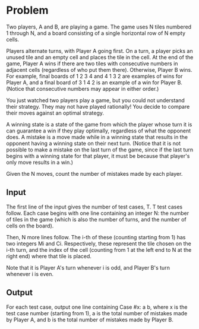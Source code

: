 # Problem

Two players, A and B, are playing a game. The game uses N tiles numbered 1 through N, and a board consisting of a single horizontal row of N empty cells.

Players alternate turns, with Player A going first. On a turn, a player picks an unused tile and an empty cell and places the tile in the cell. At the end of the game, Player A wins if there are two tiles with consecutive numbers in adjacent cells (regardless of who put them there). Otherwise, Player B wins. For example, final boards of 1 2 3 4 and 4 1 3 2 are examples of wins for Player A, and a final board of 3 1 4 2 is an example of a win for Player B. (Notice that consecutive numbers may appear in either order.)

You just watched two players play a game, but you could not understand their strategy. They may not have played rationally! You decide to compare their moves against an optimal strategy.

A winning state is a state of the game from which the player whose turn it is can guarantee a win if they play optimally, regardless of what the opponent does. A mistake is a move made while in a winning state that results in the opponent having a winning state on their next turn. (Notice that it is not possible to make a mistake on the last turn of the game, since if the last turn begins with a winning state for that player, it must be because that player's only move results in a win.)

Given the N moves, count the number of mistakes made by each player.

## Input

The first line of the input gives the number of test cases, T. T test cases follow. Each case begins with one line containing an integer N: the number of tiles in the game (which is also the number of turns, and the number of cells on the board).

Then, N more lines follow. The i-th of these (counting starting from 1) has two integers Mi and Ci. Respectively, these represent the tile chosen on the i-th turn, and the index of the cell (counting from 1 at the left end to N at the right end) where that tile is placed.

Note that it is Player A's turn whenever i is odd, and Player B's turn whenever i is even.

## Output

For each test case, output one line containing Case #x: a b, where x is the test case number (starting from 1), a is the total number of mistakes made by Player A, and b is the total number of mistakes made by Player B.
